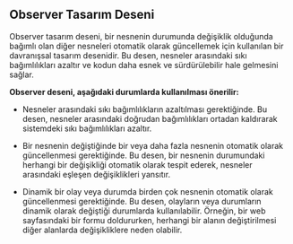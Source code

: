 ## **Observer Tasarım Deseni**

Observer tasarım deseni, bir nesnenin durumunda değişiklik olduğunda bağımlı olan diğer nesneleri otomatik olarak güncellemek için kullanılan bir davranışsal tasarım desenidir. Bu desen, nesneler arasındaki sıkı bağımlılıkları azaltır ve kodun daha esnek ve sürdürülebilir hale gelmesini sağlar.

**Observer deseni, aşağıdaki durumlarda kullanılması önerilir:**

- Nesneler arasındaki sıkı bağımlılıkların azaltılması gerektiğinde. Bu desen, nesneler arasındaki doğrudan bağımlılıkları ortadan kaldırarak sistemdeki sıkı bağımlılıkları azaltır.

- Bir nesnenin değiştiğinde bir veya daha fazla nesnenin otomatik olarak güncellenmesi gerektiğinde. Bu desen, bir nesnenin durumundaki herhangi bir değişikliği otomatik olarak tespit ederek, nesneler arasındaki eşleşen değişiklikleri yansıtır.

- Dinamik bir olay veya durumda birden çok nesnenin otomatik olarak güncellenmesi gerektiğinde. Bu desen, olayların veya durumların dinamik olarak değiştiği durumlarda kullanılabilir. Örneğin, bir web sayfasındaki bir formu doldururken, herhangi bir alanın değiştirilmesi diğer alanlarda değişikliklere neden olabilir.
